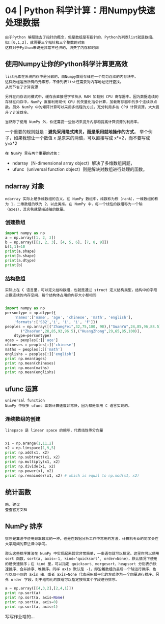 # 04 | Python 科学计算：用Numpy快速处理数据

    由于Python 编程隐去了指针的概念，但是数组是有指针的，Python的列表list就是数组。
    如:[0,1,2]，就需要三个指针和三个整数的对象
    这样对于Python来说是非常不经济的，浪费了内存和时间

## 使用Numpy让你的Python科学计算更高效
    list元素在系统内存中是分散的，而Numpy数组存储在一个均匀连续的内存块中。
    这样数组遍历所有的元素怒，不像列表list还需要对内存地址进行查找，
    从而节省了计算资源

    另外在内存访问模式中，缓存会直接把字节块从 RAM 加载到 CPU 寄存器中。因为数据连续的存储在内存中，NumPy 直接利用现代 CPU 的矢量化指令计算，加载寄存器中的多个连续浮点数。另外 NumPy 中的矩阵计算可以采用多线程的方式，充分利用多核 CPU 计算资源，大大提升了计算效率。

    当然除了使用 NumPy 外，你还需要一些技巧来提升内存和提高计算资源的利用率。
一个重要的规则就是：**避免采用隐式拷贝，而是采用就地操作的方式**。
    举个例子，如果我想让一个数值 x 是原来的两倍，可以直接写成 x*=2，而不要写成 y=x*2

    在 NumPy 里有两个重要的对象：
-   ndarray（N-dimensional array object）解决了多维数组问题，
-   ufunc（universal function object）则是解决对数组进行处理的函数。

## ndarray 对象
    ndarray 实际上是多维数组的含义。在 NumPy 数组中，维数称为秩（rank），一维数组的秩为 1，二维数组的秩为 2，以此类推。在 NumPy 中，每一个线性的数组称为一个轴（axes），其实秩就是描述轴的数量。
### 创建数组
```python
import numpy as np
a = np.array([1, 2, 3])
b = np.array([[1, 2, 3], [4, 5, 6], [7, 8, 9]])
b[1,1]=10
print(a.shape) 
print(b.shape) 
print(a.dtype) 
print(b) 
```

### 结构数组
    实际上在 C 语言里，可以定义结构数组，也就是通过 struct 定义结构类型，结构中的字段占据连续的内存空间，每个结构体占用的内存大小都相同

```python

import numpy as np
persontype = np.dtype({
    'names':['name', 'age', 'chinese', 'math', 'english'],
    'formats':['S32','i', 'i', 'i', 'f']})
peoples = np.array([("ZhangFei",32,75,100, 90),("GuanYu",24,85,96,88.5),
       ("ZhaoYun",28,85,92,96.5),("HuangZhong",29,65,85,100)],
    dtype=persontype)
ages = peoples[:]['age']
chineses = peoples[:]['chinese']
maths = peoples[:]['math']
englishs = peoples[:]['english']
print np.mean(ages)
print np.mean(chineses)
print np.mean(maths)
print np.mean(englishs)
```
## ufunc 运算
    universal function
    NumPy 中很多 ufunc 函数计算速度非常快，因为都是采用 C 语言实现的。

### 连续数组的创建
    linspace 是 linear space 的缩写，代表线性等分向量
```python

x1 = np.arange(1,11,2)
x2 = np.linspace(1,9,5)
print np.add(x1, x2)
print np.subtract(x1, x2)
print np.multiply(x1, x2)
print np.divide(x1, x2)
print np.power(x1, x2)
print np.remainder(x1, x2) # which is equal to np.mod(x1, x2)
```

## 统计函数
    略，建议
    查查官方文档

## NumPy 排序
    排序是算法中使用频率最高的一种，也是在数据分析工作中常用的方法，计算机专业的同学会在大学期间的算法课中学习。

    那么这些排序算法在 NumPy 中实现起来其实非常简单，一条语句就可以搞定。这里你可以使用 sort 函数，sort(a, axis=-1, kind=‘quicksort’, order=None)，默认情况下使用的是快速排序；在 kind 里，可以指定 quicksort、mergesort、heapsort 分别表示快速排序、合并排序、堆排序。同样 axis 默认是 -1，即沿着数组的最后一个轴进行排序，也可以取不同的 axis 轴，或者 axis=None 代表采用扁平化的方式作为一个向量进行排序。另外 order 字段，对于结构化的数组可以指定按照某个字段进行排序。

```python
a = np.array([[4,3,2],[2,4,1]])
print np.sort(a)
print np.sort(a, axis=None)
print np.sort(a, axis=0)  
print np.sort(a, axis=1)  
```

写写作业啥的...


